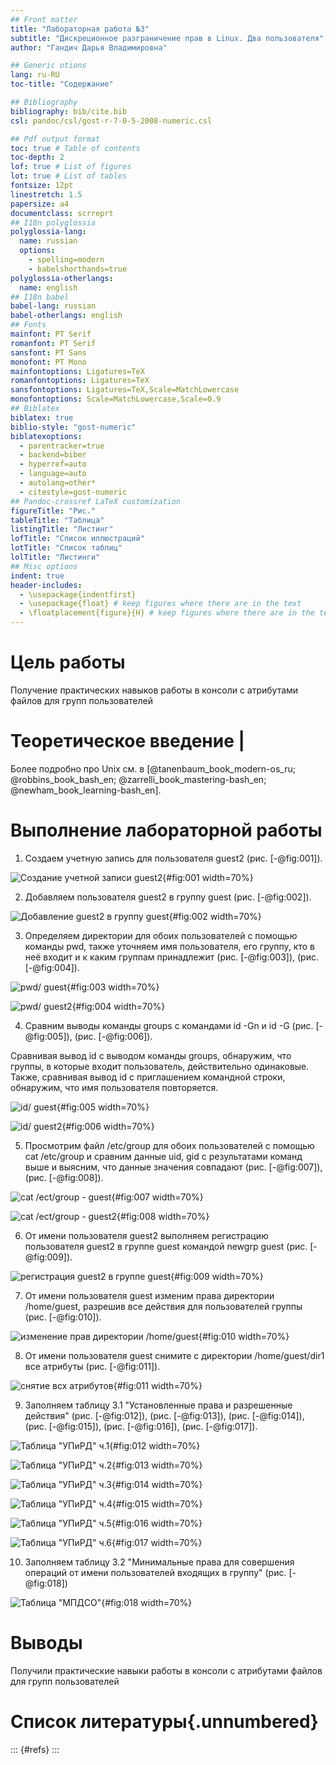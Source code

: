 ```yaml
---
## Front matter
title: "Лабораторная работа №3"
subtitle: "Дискреционное разграничение прав в Linux. Два пользователя"
author: "Гандич Дарья Владимировна"

## Generic otions
lang: ru-RU
toc-title: "Содержание"

## Bibliography
bibliography: bib/cite.bib
csl: pandoc/csl/gost-r-7-0-5-2008-numeric.csl

## Pdf output format
toc: true # Table of contents
toc-depth: 2
lof: true # List of figures
lot: true # List of tables
fontsize: 12pt
linestretch: 1.5
papersize: a4
documentclass: scrreprt
## I18n polyglossia
polyglossia-lang:
  name: russian
  options:
	- spelling=modern
	- babelshorthands=true
polyglossia-otherlangs:
  name: english
## I18n babel
babel-lang: russian
babel-otherlangs: english
## Fonts
mainfont: PT Serif
romanfont: PT Serif
sansfont: PT Sans
monofont: PT Mono
mainfontoptions: Ligatures=TeX
romanfontoptions: Ligatures=TeX
sansfontoptions: Ligatures=TeX,Scale=MatchLowercase
monofontoptions: Scale=MatchLowercase,Scale=0.9
## Biblatex
biblatex: true
biblio-style: "gost-numeric"
biblatexoptions:
  - parentracker=true
  - backend=biber
  - hyperref=auto
  - language=auto
  - autolang=other*
  - citestyle=gost-numeric
## Pandoc-crossref LaTeX customization
figureTitle: "Рис."
tableTitle: "Таблица"
listingTitle: "Листинг"
lofTitle: "Список иллюстраций"
lotTitle: "Список таблиц"
lolTitle: "Листинги"
## Misc options
indent: true
header-includes:
  - \usepackage{indentfirst}
  - \usepackage{float} # keep figures where there are in the text
  - \floatplacement{figure}{H} # keep figures where there are in the text
---
```


# Цель работы

Получение практических навыков работы в консоли с атрибутами файлов для групп пользователей

# Теоретическое введение                                              |

Более подробно про Unix см. в [@tanenbaum_book_modern-os_ru; @robbins_book_bash_en; @zarrelli_book_mastering-bash_en; @newham_book_learning-bash_en].

# Выполнение лабораторной работы

1. Создаем учетную запись для пользователя guest2 (рис. [-@fig:001]).

![Создание учетной записи guest2](image/1.png){#fig:001 width=70%}

2. Добавляем пользователя guest2 в группу guest (рис. [-@fig:002]).

![Добавление guest2 в группу guest](image/2.png){#fig:002 width=70%}

3. Определяем директории для обоих пользователей с помощью команды pwd, также уточняем имя пользователя, его группу, кто в неё входит и к каким группам принадлежит (рис. [-@fig:003]), (рис. [-@fig:004]).

![pwd/ guest](image/3.png){#fig:003 width=70%}

![pwd/ guest2](image/4.png){#fig:004 width=70%}

4. Сравним выводы команды groups с командами id -Gn и id -G (рис. [-@fig:005]), (рис. [-@fig:006]).

Сравнивая вывод id с выводом команды groups, обнаружим, что группы, в которые входит пользователь, действительно одинаковые. Также, сравнивая вывод id c приглашением командной строки, обнаружим, что имя пользователя повторяется. 

![id/ guest](image/5.png){#fig:005 width=70%}

![id/ guest2](image/6.png){#fig:006 width=70%}

5. Просмотрим файл /etc/group для обоих пользователей с помощью cat /etc/group и сравним данные uid, gid с результатами команд выше и выясним, что данные значения совпадают (рис. [-@fig:007]), (рис. [-@fig:008]).

![cat /ect/group - guest](image/7.png){#fig:007 width=70%}

![cat /ect/group - guest2](image/8.png){#fig:008 width=70%}

6. От имени пользователя guest2 выполняем регистрацию пользователя guest2 в группе guest командой newgrp guest (рис. [-@fig:009]).

![регистрация guest2 в группе guest](image/9.png){#fig:009 width=70%}

7. От имени пользователя guest изменим права директории /home/guest, разрешив все действия для пользователей группы (рис. [-@fig:010]).

![изменение прав директории /home/guest](image/10.png){#fig:010 width=70%}

8. От имени пользователя guest снимите с директории /home/guest/dir1 все атрибуты (рис. [-@fig:011]).

![снятие всх атрибутов](image/11.png){#fig:011 width=70%}

9. Заполняем таблицу 3.1 "Установленные права и разрешенные действия" (рис. [-@fig:012]), (рис. [-@fig:013]), (рис. [-@fig:014]), (рис. [-@fig:015]), (рис. [-@fig:016]), (рис. [-@fig:017]).

![Таблица "УПиРД" ч.1](image/12.png){#fig:012 width=70%}

![Таблица "УПиРД" ч.2](image/13.png){#fig:013 width=70%}

![Таблица "УПиРД" ч.3](image/14.png){#fig:014 width=70%}

![Таблица "УПиРД" ч.4](image/15.png){#fig:015 width=70%}

![Таблица "УПиРД" ч.5](image/16.png){#fig:016 width=70%}

![Таблица "УПиРД" ч.6](image/17.png){#fig:017 width=70%}

10. Заполняем таблицу 3.2 "Минимальные права для совершения операций от имени пользователей входящих в группу" (рис. [-@fig:018])

![Таблица "МПДСО"](image/18.png){#fig:018 width=70%}

# Выводы

Получили практические навыки работы в консоли с атрибутами файлов для групп пользователей

# Список литературы{.unnumbered}

::: {#refs}
:::
